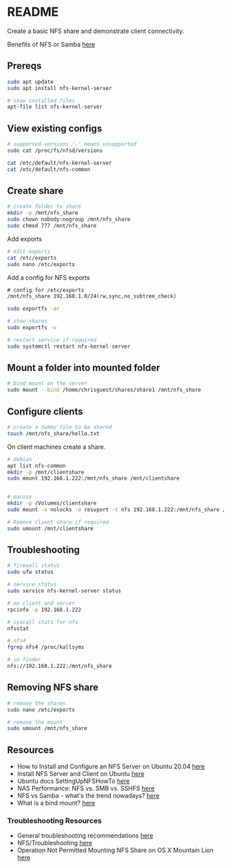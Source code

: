 # README

Create a basic NFS share and demonstrate client connectivity.

Benefits of NFS or Samba [here](https://askubuntu.com/questions/7117/which-to-use-nfs-or-samba)  

## Prereqs

```sh
sudo apt update
sudo apt install nfs-kernel-server

# show installed files
apt-file list nfs-kernel-server
```

## View existing configs

```sh
# supported versions '-' means unsupported
sudo cat /proc/fs/nfsd/versions

cat /etc/default/nfs-kernel-server
cat /etc/default/nfs-common
```

## Create share

```sh
# create folder to share
mkdir -p /mnt/nfs_share
sudo chown nobody:nogroup /mnt/nfs_share
sudo chmod 777 /mnt/nfs_share     
```

Add exports

```sh
# edit exports
cat /etc/exports
sudo nano /etc/exports
```

Add a config for NFS exports

```txt
# config for /etc/exports
/mnt/nfs_share 192.168.1.0/24(rw,sync,no_subtree_check)
```

```sh
sudo exportfs -ar

# show shares
sudo exportfs -v

# restart service if required
sudo systemctl restart nfs-kernel-server
```

## Mount a folder into mounted folder

```sh
# bind mount on the server 
sudo mount --bind /home/chrisguest/shares/share1 /mnt/nfs_share
```

## Configure clients

```sh
# create a dummy file to be shared
touch /mnt/nfs_share/hello.txt 
```

On client machines create a share.

```sh
# debian
apt list nfs-common 
mkdir -p /mnt/clientshare
sudo mount 192.168.1.222:/mnt/nfs_share /mnt/clientshare


# macosx
mkdir -p /Volumes/clientshare
sudo mount -o nolocks -o resvport -t nfs 192.168.1.222:/mnt/nfs_share /Volumes/clientshare

# Remove client share if required
sudo umount /mnt/clientshare 
```

## Troubleshooting

```sh
# firewall status
sudo ufw status  

# service status
sudo service nfs-kernel-server status

# on client and server
rpcinfo -p 192.168.1.222

# syscall stats for nfs
nfsstat

# nfs4 
fgrep nfs4 /proc/kallsyms      

# in finder
nfs://192.168.1.222:/mnt/nfs_share
```

## Removing NFS share

```sh
# remove the shares
sudo nano /etc/exports

# remove the mount 
sudo umount /mnt/nfs_share  
```

## Resources

* How to Install and Configure an NFS Server on Ubuntu 20.04 [here](https://linuxize.com/post/how-to-install-and-configure-an-nfs-server-on-ubuntu-20-04/)
* Install NFS Server and Client on Ubuntu [here](https://vitux.com/install-nfs-server-and-client-on-ubuntu/)
* Ubuntu docs SettingUpNFSHowTo [here](https://help.ubuntu.com/community/SettingUpNFSHowTo)
* NAS Performance: NFS vs. SMB vs. SSHFS [here](https://blog.ja-ke.tech/2019/08/27/nas-performance-sshfs-nfs-smb.html)
* NFS vs Samba - what's the trend nowadays? [here](https://www.reddit.com/r/linuxquestions/comments/b5ba8t/nfs_vs_samba_whats_the_trend_nowadays/
)
* What is a bind mount? [here](https://unix.stackexchange.com/questions/198590/what-is-a-bind-mount)

### Troubleshooting Resources

* General troubleshooting recommendations [here](http://wiki.linux-nfs.org/wiki/index.php/General_troubleshooting_recommendations)
* NFS/Troubleshooting [here](https://wiki.archlinux.org/title/NFS/Troubleshooting)
* Operation Not Permitted Mounting NFS Share on OS X Mountain Lion [here](https://thornelabs.net/posts/operation-not-permitted-mounting-nfs-share-on-os-x-mountain-lion.html)
